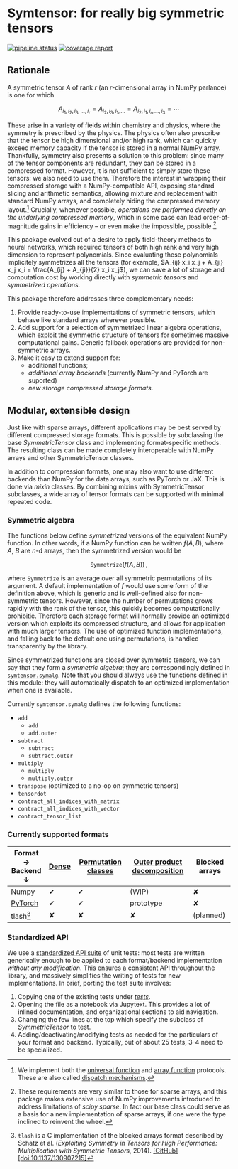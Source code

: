 # Symtensor: for really big symmetric tensors

[![pipeline status](https://jugit.fz-juelich.de/explainable-ai/symtensor/badges/develop/pipeline.svg)](https://jugit.fz-juelich.de/explainable-ai/symtensor/-/commits/develop)  [![coverage report](https://jugit.fz-juelich.de/explainable-ai/symtensor/badges/develop/coverage.svg)](https://jugit.fz-juelich.de/explainable-ai/symtensor/-/commits/develop)

## Rationale

A symmetric tensor $A$ of rank $r$ (an $r$-dimensional array in NumPy parlance) is one for which

$$A_{i_1,i_2,i_3,\dotsc,i_r} = A_{i_2,i_3,i_1,\dotsc} = A_{i_2,i_1,i_r,\dotsc,i_3} = \dotsb$$

These arise in a variety of fields within chemistry and physics, where the symmetry is prescribed by the physics. The physics often also prescribe that the tensor be high dimensional and/or high rank, which can quickly exceed memory capacity if the tensor is stored in a normal NumPy array. Thankfully, symmetry also presents a solution to this problem: since many of the tensor components are redundant, they can be stored in a compressed format. However, it is not sufficient to simply store these tensors: we also need to use them. Therefore the interest in wrapping their compressed storage with a NumPy-compatible API, exposing standard slicing and arithmetic semantics, allowing mixture and replacement with standard NumPy arrays, and completely hiding the compressed memory layout.[^numpy-API] Crucially, whenever possible, *operations are performed directly on the underlying compressed memory*, which in some case can lead order-of-magnitude gains in efficiency – or even make the impossible, possible.[^like-sparse]

This package evolved out of a desire to apply field-theory methods to neural networks, which required tensors of both high rank and very high dimension to represent polynomials. Since evaluating these polynomials implicitely symmetrizes all the tensors (for example, $A_{ij} x_i x_j + A_{ji} x_j x_i = \frac{A_{ij} + A_{ji}}{2} x_i x_j$), we can save a lot of storage and computation cost by working directly with *symmetric tensors* and *symmetrized operations*. 

This package therefore addresses three complementary needs:

1) Provide ready-to-use implementations of symmetric tensors, which behave like standard arrays wherever possible.
2) Add support for a selection of symmetrized linear algebra operations, which exploit the symmetric structure of tensors for sometimes massive computational gains.
   Generic fallback operations are provided for non-symmetric arrays.
2) Make it easy to extend support for:
    - additional functions;
    - *additional array backends* (currently NumPy and PyTorch are suported)
    - *new storage compressed storage formats*.

## Modular, extensible design

Just like with sparse arrays, different applications may be best served by different compressed storage formats. This is possible by subclassing the base *SymmetricTensor* class and implementing format-specific methods. The resulting class can be made completely interoperable with NumPy arrays and other SymmetricTensor classes.

In addition to compression formats, one may also want to use different backends than NumPy for the data arrays, such as PyTorch or JaX. This is done via *mixin* classes. By combining mixins with SymmetricTensor subclasses, a wide array of tensor formats can be supported with minimal repeated code.

### Symmetric algebra

The functions below define *symmetrized* versions of the equivalent NumPy function. In other words, if a NumPy function  can be written $f(A, B)$, where $A$, $B$ are $n$-d arrays, then the symmetrized version would be

$$\mathtt{Symmetrize}\left(f(A,B)\right) \,,$$

where $\mathtt{Symmetrize}$ is an average over all symmetric permutations of its argument.
A default implementation of $f$ would use some form of the definition above, which is generic and is well-defined also for non-symmetric tensors. However, since the number of permutations grows rapidly with the rank of the tensor, this quickly becomes computationally prohibitie. Therefore each storage format will normally provide an optimized version which exploits its compressed structure, and allows for application with much larger tensors. The use of optimized function implementations, and falling back to the default one using permutations, is handled transparently by the library.

Since symmetrized functions are closed over symmetric tensors, we can say that they form a *symmetric algebra*; they are correspondingly defined in [`symtensor.symalg`](symtensor/symalg.py). Note that you should always use the functions defined in this module: they will automatically dispatch to an optimized implementation when one is available.

Currently `symtensor.symalg` defines the following functions:

- `add`
   + `add`
   + `add.outer`
- `subtract`
   + `subtract`
   + `subtract.outer`
- `multiply`
   + `multiply`
   + `multiply.outer`
- `transpose` (optimized to a no-op on symmetric tensors)
- `tensordot`
- `contract_all_indices_with_matrix`
- `contract_all_indices_with_vector`
- `contract_tensor_list`

### Currently supported formats

| Format →<br>Backend ↓  | [Dense](symtensor/dense_symtensor.py) | [Permutation classes](symtensor/permcls_symtensor.py) | [Outer product decomposition](symtensor/decomp_symmtensor.py) | Blocked arrays |
| -----------------------| -------------| ---------------------------|--------------------------- | -------------- |
| Numpy                  | ✔            | ✔                          | (WIP)                      | ✘              |
| [PyTorch](symtensor/torch_symtensor)         | ✔            | ✔                          | prototype                  | ✘              |
| tlash[^tlash]          | ✘            | ✘                          | ✘                          | (planned)      |


### Standardized API

We use a [standardized API suite](symtensor/testing/api.py) of unit tests: most tests are written generically enough to be applied to each format/backend implementation *without any modification*. This ensures a consistent API throughout the library, and massively simplifies the writing of tests for new implementations. In brief, porting the test suite involves:
   1. Copying one of the existing tests under [*tests*](./symtensor/tests).
   2. Opening the file as a notebook via Jupytext. This provides a lot of inlined documentation, and organizational sections to aid navigation.
   3. Changing the few lines at the top which specify the subclass of *SymmetricTensor* to test.
   4. Adding/deactivating/modifying tests as needed for the particulars of your format and backend. Typically, out of about 25 tests, 3-4 need to be specialized.

[^numpy-API]: We implement both the [universal function](https://numpy.org/neps/nep-0013-ufunc-overrides.html) and [array function](https://numpy.org/neps/nep-0018-array-function-protocol.html#nep18) protocols. These are also called [dispatch mechanisms](https://numpy.org/doc/stable/user/basics.dispatch.html).
[^like-sparse]: These requirements are very similar to those for sparse arrays, and this package makes extensive use of NumPy improvements introduced to address limitations of *scipy.sparse*. In fact our base class could serve as a basis for a new implementation of sparse arrays, if one were the type inclined to reinvent the wheel.
[^tlash]: `tlash` is a C implementation of the blocked arrays format described by Schatz et al. (*Exploiting Symmetry in Tensors for High Performance: Multiplication with Symmetric Tensors*, 2014). [[GitHub]](https://github.com/mdschatz/tlash) [[doi:10.1137/130907215]](https://doi.org/doi:10.1137/130907215)
